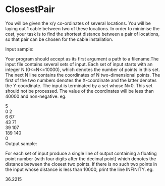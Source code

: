 ClosestPair
===========
You will be given the x/y co-ordinates of several locations. You will be laying out 1 cable between two of these locations. In order to minimise the cost, your task is to find the shortest distance between a pair of locations, so that pair can be chosen for the cable installation.

Input sample:

Your program should accept as its first argument a path to a filename.The input file contains several sets of input. Each set of input starts with an integer N (0<=N<=10000), which denotes the number of points in this set. The next N line contains the coordinates of N two-dimensional points. The first of the two numbers denotes the X-coordinate and the latter denotes the Y-coordinate. The input is terminated by a set whose N=0. This set should not be processed. The value of the coordinates will be less than 40000 and non-negative. eg.

5  
0 2  
6 67  
43 71  
39 107  
189 140  
0  
Output sample:

For each set of input produce a single line of output containing a floating point number (with four digits after the decimal point) which denotes the distance between the closest two points. If there is no such two points in the input whose distance is less than 10000, print the line INFINITY. eg.

36.2215
